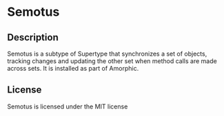 # Semotus
## Description

Semotus is a subtype of Supertype that synchronizes a set of objects,
tracking changes and updating the other set when method calls
are made across sets.  It is installed as part of Amorphic.

## License

Semotus is licensed under the MIT license
